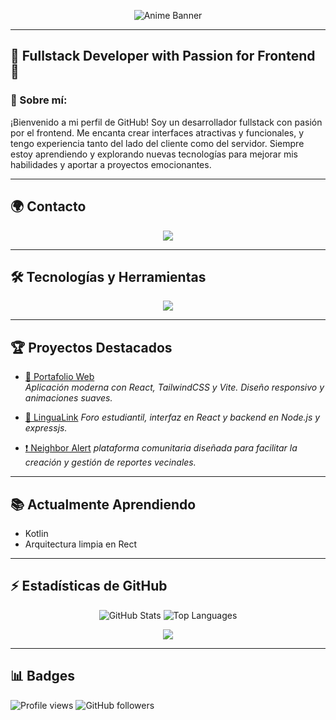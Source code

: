 <!-- Banner -->
<p align="center">
  <img src="https://i.imgur.com/EOdnwEX.png" alt="Anime Banner" />
</p>

---

## 🌟 Fullstack Developer with Passion for Frontend 🌟

### 🌸 Sobre mí:
¡Bienvenido a mi perfil de GitHub! Soy un desarrollador fullstack con pasión por el frontend. Me encanta crear interfaces atractivas y funcionales, y tengo experiencia tanto del lado del cliente como del servidor. Siempre estoy aprendiendo y explorando nuevas tecnologías para mejorar mis habilidades y aportar a proyectos emocionantes.

---

## 🌍 Contacto

<p align="center">
  <a href="https://www.linkedin.com/in/tu-usuario/" target="_blank">
    <img src="https://www.linkedin.com/in/angel-rodriguez-4bb693329/" />
  </a>
</p>

---

## 🛠️ Tecnologías y Herramientas

<p align="center">
  <a href="https://skillicons.dev">
    <img src="https://skillicons.dev/icons?i=git,bootstrap,css,html,js,ts,sass,mongodb,postman,redux,express,figma,github,java,mysql,netlify,nodejs,npm,react,tailwind,vercel,vite,vscode,angular,powershell" />
  </a>
</p>

---

## 🏆 Proyectos Destacados

- [📌 Portafolio Web](https://personal-website-la85.vercel.app/#/projects)  
  _Aplicación moderna con React, TailwindCSS y Vite. Diseño responsivo y animaciones suaves._

- [💬 LinguaLink]([https://github.com/arodriguez-20199620/ai-chatbot](https://lingualink-app.vercel.app/#/))  
  _Foro estudiantil, interfaz en React y backend en Node.js y expressjs._

- [❗ Neighbor Alert]([https://github.com/arodriguez-20199620/weather-app](https://react-neighbor-alert-deploy.vercel.app/))  
  _plataforma comunitaria diseñada para facilitar la creación y gestión de reportes vecinales._

---

## 📚 Actualmente Aprendiendo

- Kotlin
- Arquitectura limpia en Rect

---

## ⚡ Estadísticas de GitHub

<p align="center">
  <img src="https://github-readme-stats.vercel.app/api?username=arodriguez-20199620&show_icons=true&theme=tokyonight&hide_border=true" alt="GitHub Stats" />
  <img src="https://github-readme-stats.vercel.app/api/top-langs/?username=arodriguez-20199620&layout=compact&theme=tokyonight&hide_border=true" alt="Top Languages" />
</p>

<p align="center">
  <img src="https://github-readme-streak-stats.herokuapp.com/?user=arodriguez-20199620&theme=tokyonight&hide_border=true" />
</p>

---

## 📊 Badges

![Profile views](https://komarev.com/ghpvc/?username=arodriguez-20199620&color=blue&style=flat-square)
![GitHub followers](https://img.shields.io/github/followers/arodriguez-20199620?label=Seguidores&style=social)
